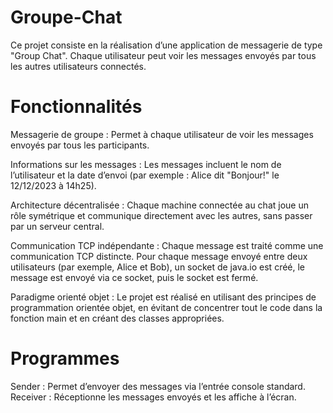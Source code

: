 # Groupe-Chat
Ce projet consiste en la réalisation d’une application de messagerie de type "Group Chat". Chaque utilisateur peut voir les messages envoyés par tous les autres utilisateurs connectés.


# Fonctionnalités

Messagerie de groupe : Permet à chaque utilisateur de voir les messages envoyés par tous les participants.

Informations sur les messages : Les messages incluent le nom de l’utilisateur et la date d’envoi (par exemple : Alice dit "Bonjour!" le 12/12/2023 à 14h25).

Architecture décentralisée : Chaque machine connectée au chat joue un rôle symétrique et communique directement avec les autres, sans passer par un serveur central.

Communication TCP indépendante : Chaque message est traité comme une communication TCP distincte. Pour chaque message envoyé entre deux utilisateurs (par exemple, Alice et Bob), un socket de java.io est créé, le message est envoyé via ce socket, puis le socket est fermé.

Paradigme orienté objet : Le projet est réalisé en utilisant des principes de programmation orientée objet, en évitant de concentrer tout le code dans la fonction main et en créant des 
classes appropriées.

# Programmes
Sender : Permet d’envoyer des messages via l’entrée console standard.
Receiver : Réceptionne les messages envoyés et les affiche à l’écran.
